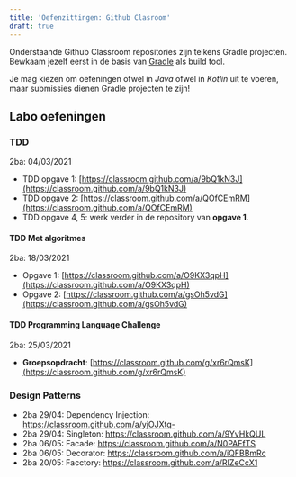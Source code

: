 ```yaml
---
title: 'Oefenzittingen: Github Clasroom'
draft: true
---
```


Onderstaande Github Classroom repositories zijn telkens Gradle projecten. Bewkaam jezelf eerst in de basis van [Gradle](/dependency-management/gradle) als build tool.

Je mag kiezen om oefeningen ofwel in _Java_ ofwel in _Kotlin_ uit te voeren, maar submissies dienen Gradle projecten te zijn! 

## <a name="oef"></a>Labo oefeningen

### TDD

2ba: 04/03/2021

- TDD opgave 1: [https://classroom.github.com/a/9bQ1kN3J](https://classroom.github.com/a/9bQ1kN3J)
- TDD opgave 2: [https://classroom.github.com/a/QOfCEmRM](https://classroom.github.com/a/QOfCEmRM)
- TDD opgave 4, 5: werk verder in de repository van **opgave 1**.

#### TDD Met algoritmes

2ba: 18/03/2021

- Opgave 1: [https://classroom.github.com/a/O9KX3qpH](https://classroom.github.com/a/O9KX3qpH)
- Opgave 2: [https://classroom.github.com/a/gsOh5vdG](https://classroom.github.com/a/gsOh5vdG)

#### TDD Programming Language Challenge

2ba: 25/03/2021

- **Groepsopdracht**: [https://classroom.github.com/g/xr6rQmsK](https://classroom.github.com/g/xr6rQmsK)

### Design Patterns

- 2ba 29/04: Dependency Injection: https://classroom.github.com/a/yjOJXtq-
- 2ba 29/04: Singleton: https://classroom.github.com/a/9YvHkQUL
- 2ba 06/05: Facade: https://classroom.github.com/a/N0PAFfTS
- 2ba 06/05: Decorator: https://classroom.github.com/a/iQFBBmRc
- 2ba 20/05: Facctory: https://classroom.github.com/a/RIZeCcX1

